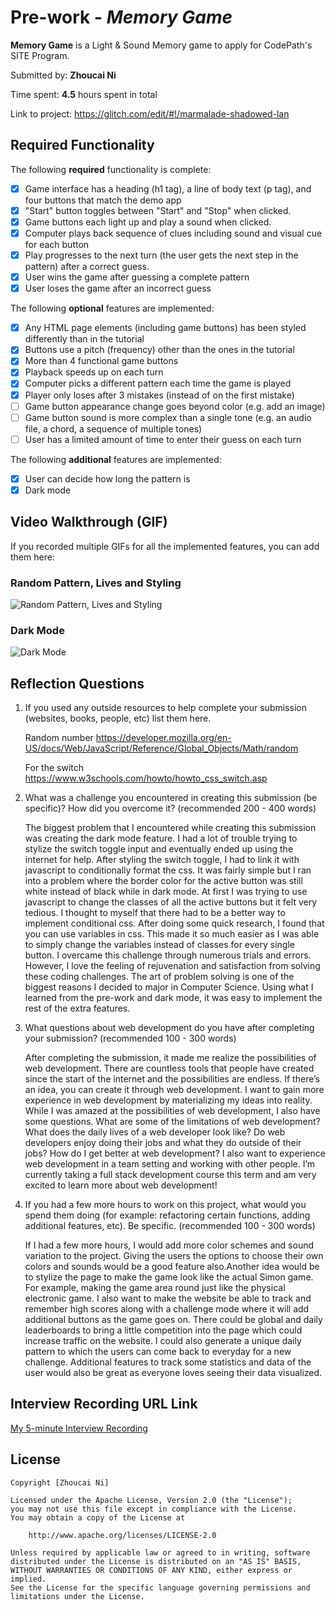 # Pre-work - _Memory Game_

**Memory Game** is a Light & Sound Memory game to apply for CodePath's SITE Program.

Submitted by: **Zhoucai Ni**

Time spent: **4.5** hours spent in total

Link to project: https://glitch.com/edit/#!/marmalade-shadowed-lan

## Required Functionality

The following **required** functionality is complete:

- [x] Game interface has a heading (h1 tag), a line of body text (p tag), and four buttons that match the demo app
- [x] "Start" button toggles between "Start" and "Stop" when clicked.
- [x] Game buttons each light up and play a sound when clicked.
- [x] Computer plays back sequence of clues including sound and visual cue for each button
- [x] Play progresses to the next turn (the user gets the next step in the pattern) after a correct guess.
- [x] User wins the game after guessing a complete pattern
- [x] User loses the game after an incorrect guess

The following **optional** features are implemented:

- [x] Any HTML page elements (including game buttons) has been styled differently than in the tutorial
- [x] Buttons use a pitch (frequency) other than the ones in the tutorial
- [x] More than 4 functional game buttons
- [x] Playback speeds up on each turn
- [x] Computer picks a different pattern each time the game is played
- [x] Player only loses after 3 mistakes (instead of on the first mistake)
- [ ] Game button appearance change goes beyond color (e.g. add an image)
- [ ] Game button sound is more complex than a single tone (e.g. an audio file, a chord, a sequence of multiple tones)
- [ ] User has a limited amount of time to enter their guess on each turn

The following **additional** features are implemented:

- [x] User can decide how long the pattern is
- [x] Dark mode

## Video Walkthrough (GIF)

If you recorded multiple GIFs for all the implemented features, you can add them here:
### Random Pattern, Lives and Styling
![Random Pattern, Lives and Styling](http://g.recordit.co/mY58xRPbvE.gif)

### Dark Mode
![Dark Mode](http://g.recordit.co/HOz0JPgmDx.gif)


## Reflection Questions

1. If you used any outside resources to help complete your submission (websites, books, people, etc) list them here.
   
   Random number
   https://developer.mozilla.org/en-US/docs/Web/JavaScript/Reference/Global_Objects/Math/random
  
   For the switch 
   https://www.w3schools.com/howto/howto_css_switch.asp

2. What was a challenge you encountered in creating this submission (be specific)? How did you overcome it? (recommended 200 - 400 words)
   
   The biggest problem that I encountered while creating this submission was creating the dark mode feature. I had a lot of trouble trying to stylize the switch toggle input and eventually ended up using the internet for help. After styling the switch toggle, I had to link it with javascript to conditionally format the css. It was fairly simple but I ran into a problem where the border color for the active button was still white instead of black while in dark mode. At first I was trying to use javascript to change the classes of all the active buttons but it felt very tedious. I thought to myself that there had to be a better way to implement conditional css. After doing some quick research, I found that you can use variables in css. This made it so much easier as I was able to simply change the variables instead of classes for every single button. I overcame this challenge through numerous trials and errors. However, I love the feeling of rejuvenation and satisfaction from solving these coding challenges. The art of problem solving is one of the biggest reasons I decided to major in Computer Science. Using what I learned from the pre-work and dark mode, it was easy to implement the rest of the extra features.

3. What questions about web development do you have after completing your submission? (recommended 100 - 300 words)

 
   After completing the submission, it made me realize the possibilities of web development. There are countless tools that people have created since the start of the internet and the possibilities are endless. If there’s an idea, you can create it through web development. I want to gain more experience in web development by materializing my ideas into reality. While I was amazed at the possibilities of web development, I also have some questions. What are some of the limitations of web development? What does the daily lives of a web developer look like? Do web developers enjoy doing their jobs and what they do outside of their jobs? How do I get better at web development? I also want to experience web development in a team setting and working with other people. I’m currently taking a full stack development course this term and am very excited to learn more about web development!

4. If you had a few more hours to work on this project, what would you spend them doing (for example: refactoring certain functions, adding additional features, etc). Be specific. (recommended 100 - 300 words)

   If I had a few more hours, I would add more color schemes and sound variation to the project. Giving the users the options to choose their own colors and sounds would be a good feature also.Another idea would be to stylize the page to make the game look like the actual Simon game. For example, making the game area round just like the physical electronic game. I also want to make the website be able to track and remember high scores along with a challenge mode where it will add additional buttons as the game goes on. There could be global and daily leaderboards to bring a little competition into the page which could increase traffic on the website. I could also generate a unique daily pattern to which the users can come back to everyday for a new challenge. Additional features to track some statistics and data of the user would also be great as everyone loves seeing their data visualized. 


## Interview Recording URL Link

[My 5-minute Interview Recording](https://www.youtube.com/watch?v=BT_GOQnWfPM)

## License

    Copyright [Zhoucai Ni]

    Licensed under the Apache License, Version 2.0 (the "License");
    you may not use this file except in compliance with the License.
    You may obtain a copy of the License at

        http://www.apache.org/licenses/LICENSE-2.0

    Unless required by applicable law or agreed to in writing, software
    distributed under the License is distributed on an "AS IS" BASIS,
    WITHOUT WARRANTIES OR CONDITIONS OF ANY KIND, either express or implied.
    See the License for the specific language governing permissions and
    limitations under the License.
